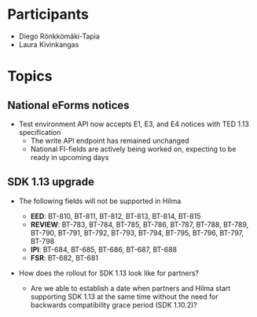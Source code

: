 # Participants
- Diego Rönkkömäki-Tapia
- Laura Kivinkangas

# Topics

## National eForms notices
- Test environment API now accepts E1, E3, and E4 notices with TED 1.13 specification
  - The write API endpoint has remained unchanged
  - National FI-fields are actively being worked on, expecting to be ready in upcoming days

## SDK 1.13 upgrade
- The following fields will not be supported in Hilma
    - **EED**: BT-810, BT-811, BT-812, BT-813, BT-814, BT-815
    - **REVIEW**: BT-783, BT-784, BT-785, BT-786, BT-787, BT-788, BT-789, BT-790, BT-791, BT-792, BT-793, BT-794, BT-795, BT-796, BT-797, BT-798
    - **IPI**: BT-684, BT-685, BT-686, BT-687, BT-688
    - **FSR**: BT-682, BT-681
	
	
- How does the rollout for SDK 1.13  look like for partners? 
    - Are we able to establish a date when partners and Hilma start supporting SDK 1.13 at the same time without the need for backwards compatibility grace period (SDK 1.10.2)?
